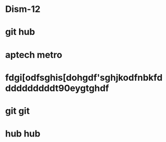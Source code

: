# Dism-12
# git hub
# aptech metro 
# fdgi[odfsghis[dohgdf'sghjkodfnbkfddddddddddt90eygtghdf
# git git 
# hub hub
